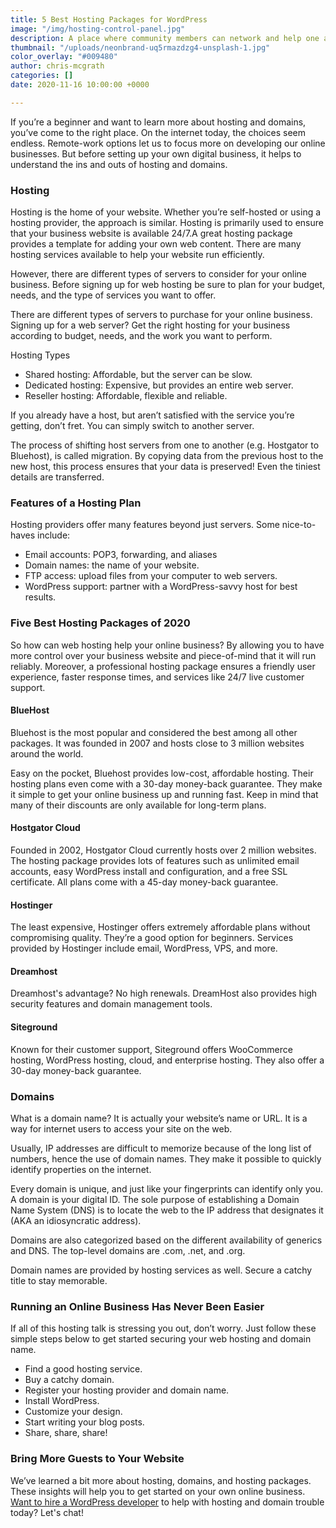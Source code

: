 ```yaml
---
title: 5 Best Hosting Packages for WordPress
image: "/img/hosting-control-panel.jpg"
description: A place where community members can network and help one another
thumbnail: "/uploads/neonbrand-uq5rmazdzg4-unsplash-1.jpg"
color_overlay: "#009480"
author: chris-mcgrath
categories: []
date: 2020-11-16 10:00:00 +0000

---
```

If you’re a beginner and want to learn more about hosting and domains, you’ve come to the right place. On the internet today, the choices seem endless. Remote-work options let us to focus more on developing our online businesses. But before setting up your own digital business, it helps to understand the ins and outs of hosting and domains.

### Hosting

Hosting is the home of your website. Whether you’re self-hosted or using a hosting provider, the approach is similar. Hosting is primarily used to ensure that your business website is available 24/7.A great hosting package provides a template for adding your own web content. There are many hosting services available to help your website run efficiently.

However, there are different types of servers to consider for your online business. Before signing up for web hosting be sure to plan for your budget, needs, and the type of services you want to offer.

There are different types of servers to purchase for your online business. Signing up for a web server? Get the right hosting for your business according to budget, needs, and the work you want to perform.

Hosting Types

* Shared hosting: Affordable, but the server can be slow.
* Dedicated hosting: Expensive, but provides an entire web server.
* Reseller hosting: Affordable, flexible and reliable.

If you already have a host, but aren’t satisfied with the service you’re getting, don’t fret. You can simply switch to another server.

The process of shifting host servers from one to another (e.g. Hostgator to Bluehost), is called migration. By copying data from the previous host to the new host, this process ensures that your data is preserved! Even the tiniest details are transferred.

### Features of a Hosting Plan

Hosting providers offer many features beyond just servers. Some nice-to-haves include:

* Email accounts: POP3, forwarding, and aliases
* Domain names: the name of your website.
* FTP access: upload files from your computer to web servers.
* WordPress support: partner with a WordPress-savvy host for best results.

### Five Best Hosting Packages of 2020

So how can web hosting help your online business? By allowing you to have more control over your business website and piece-of-mind that it will run reliably. Moreover, a professional hosting package ensures a friendly user experience, faster response times, and services like 24/7 live customer support.

#### BlueHost

Bluehost is the most popular and considered the best among all other packages. It was founded in 2007 and hosts close to 3 million websites around the world.

Easy on the pocket, Bluehost provides low-cost, affordable hosting. Their hosting plans even come with a 30-day money-back guarantee. They make it simple to get your online business up and running fast. Keep in mind that many of their discounts are only available for long-term plans.

#### Hostgator Cloud

Founded in 2002, Hostgator Cloud currently hosts over 2 million websites. The hosting package provides lots of features such as unlimited email accounts, easy WordPress install and configuration, and a free SSL certificate. All plans come with a 45-day money-back guarantee.

#### Hostinger

The least expensive, Hostinger offers extremely affordable plans without compromising quality. They’re a good option for beginners. Services provided by Hostinger include email, WordPress, VPS, and more.

#### Dreamhost

Dreamhost's advantage? No high renewals. DreamHost also provides high security features and domain management tools.

#### Siteground

Known for their customer support, Siteground offers WooCommerce hosting, WordPress hosting, cloud, and enterprise hosting. They also offer a 30-day money-back guarantee.

### Domains

What is a domain name? It is actually your website’s name or URL. It is a way for internet users to access your site on the web.

Usually, IP addresses are difficult to memorize because of the long list of numbers, hence the use of domain names. They make it possible to quickly identify properties on the internet.

Every domain is unique, and just like your fingerprints can identify only you. A domain is your digital ID. The sole purpose of establishing a Domain Name System (DNS) is to locate the web to the IP address that designates it (AKA an idiosyncratic address).

Domains are also categorized based on the different availability of generics and DNS. The top-level domains are .com, .net, and .org.

Domain names are provided by hosting services as well. Secure a catchy title to stay memorable.

### Running an Online Business Has Never Been Easier

If all of this hosting talk is stressing you out, don’t worry. Just follow these simple steps below to get started securing your web hosting and domain name.

* Find a good hosting service.
* Buy a catchy domain.
* Register your hosting provider and domain name.
* Install WordPress.
* Customize your design.
* Start writing your blog posts.
* Share, share, share!

### Bring More Guests to Your Website

We’ve learned a bit more about hosting, domains, and hosting packages. These insights will help you to get started on your own online business. [Want to hire a WordPress developer](https://esteemed.io/get-a-quote/) to help with hosting and domain trouble today? Let's chat!